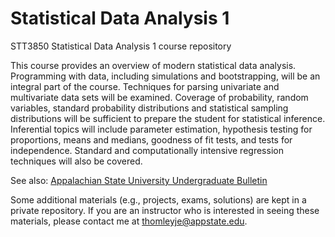 # Statistical Data Analysis 1

STT3850 Statistical Data Analysis 1 course repository

This course provides an overview of modern statistical data analysis. Programming with data, including simulations and bootstrapping, will be an integral part of the course. Techniques for parsing univariate and multivariate data sets will be examined. Coverage of probability, random variables, standard probability distributions and statistical sampling distributions will be sufficient to prepare the student for statistical inference. Inferential topics will include parameter estimation, hypothesis testing for proportions, means and medians, goodness of fit tests, and tests for independence. Standard and computationally intensive regression techniques will also be covered. 

See also: [Appalachian State University Undergraduate Bulletin](http://bulletin.appstate.edu/)

Some additional materials (e.g., projects, exams, solutions) are kept in a private repository. If you are an instructor who is interested in seeing these materials, please contact me at thomleyje@appstate.edu.
